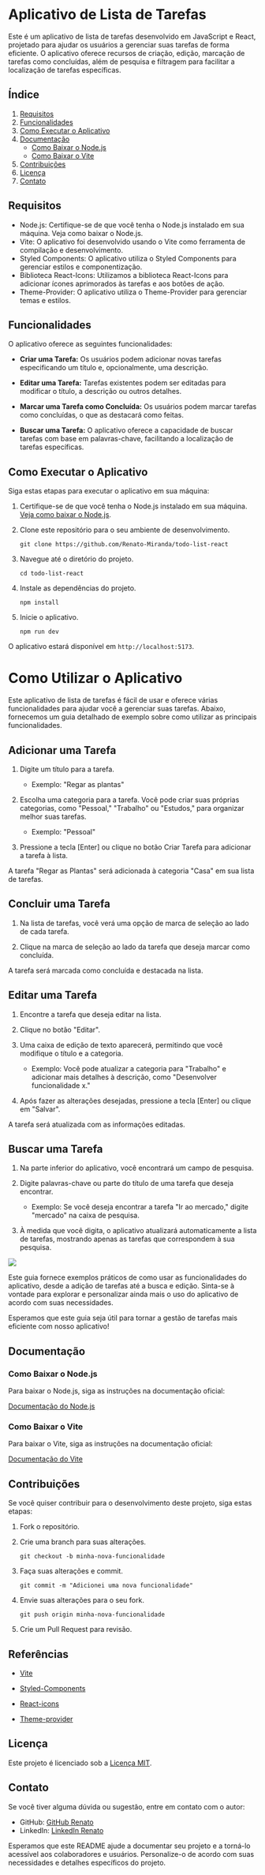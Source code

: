 # Aplicativo de Lista de Tarefas

Este é um aplicativo de lista de tarefas desenvolvido em JavaScript e React, projetado para ajudar os usuários a gerenciar suas tarefas de forma eficiente. O aplicativo oferece recursos de criação, edição, marcação de tarefas como concluídas, além de pesquisa e filtragem para facilitar a localização de tarefas específicas.

## Índice

1. [Requisitos](#requisitos)
2. [Funcionalidades](#funcionalidades)
3. [Como Executar o Aplicativo](#como-executar-o-aplicativo)
4. [Documentação](#documentação)
   - [Como Baixar o Node.js](#como-baixar-o-nodejs)
   - [Como Baixar o Vite](#como-baixar-o-vite)
5. [Contribuições](#contribuições)
6. [Licença](#licença)
7. [Contato](#contato)

## Requisitos

- Node.js: Certifique-se de que você tenha o Node.js instalado em sua máquina. Veja como baixar o Node.js.
- Vite: O aplicativo foi desenvolvido usando o Vite como ferramenta de compilação e desenvolvimento.
- Styled Components: O aplicativo utiliza o Styled Components para gerenciar estilos e componentização.
- Biblioteca React-Icons: Utilizamos a biblioteca React-Icons para adicionar ícones aprimorados às tarefas e aos botões de ação.
- Theme-Provider: O aplicativo utiliza o Theme-Provider para gerenciar temas e estilos.

## Funcionalidades

O aplicativo oferece as seguintes funcionalidades:

- **Criar uma Tarefa:** Os usuários podem adicionar novas tarefas especificando um título e, opcionalmente, uma descrição.

- **Editar uma Tarefa:** Tarefas existentes podem ser editadas para modificar o título, a descrição ou outros detalhes.

- **Marcar uma Tarefa como Concluída:** Os usuários podem marcar tarefas como concluídas, o que as destacará como feitas.

- **Buscar uma Tarefa:** O aplicativo oferece a capacidade de buscar tarefas com base em palavras-chave, facilitando a localização de tarefas específicas.

## Como Executar o Aplicativo

Siga estas etapas para executar o aplicativo em sua máquina:

1. Certifique-se de que você tenha o Node.js instalado em sua máquina. [Veja como baixar o Node.js](#como-baixar-o-nodejs).

2. Clone este repositório para o seu ambiente de desenvolvimento.

   ```
   git clone https://github.com/Renato-Miranda/todo-list-react
   ```

3. Navegue até o diretório do projeto.

   ```
   cd todo-list-react
   ```

4. Instale as dependências do projeto.

   ```
   npm install
   ```

5. Inicie o aplicativo.

   ```
   npm run dev
   ```

O aplicativo estará disponível em `http://localhost:5173`.

# Como Utilizar o Aplicativo

Este aplicativo de lista de tarefas é fácil de usar e oferece várias funcionalidades para ajudar você a gerenciar suas tarefas. Abaixo, fornecemos um guia detalhado de exemplo sobre como utilizar as principais funcionalidades.

## Adicionar uma Tarefa

1. Digite um título para a tarefa.

   - Exemplo: "Regar as plantas"

2. Escolha uma categoria para a tarefa. Você pode criar suas próprias categorias, como "Pessoal," "Trabalho" ou "Estudos," para organizar melhor suas tarefas.

   - Exemplo: "Pessoal"

3. Pressione a tecla [Enter] ou clique no botão Criar Tarefa para adicionar a tarefa à lista.

A tarefa "Regar as Plantas" será adicionada à categoria "Casa" em sua lista de tarefas.

## Concluir uma Tarefa

1. Na lista de tarefas, você verá uma opção de marca de seleção ao lado de cada tarefa.

2. Clique na marca de seleção ao lado da tarefa que deseja marcar como concluída.

A tarefa será marcada como concluída e destacada na lista.

## Editar uma Tarefa

1. Encontre a tarefa que deseja editar na lista.

2. Clique no botão "Editar".

3. Uma caixa de edição de texto aparecerá, permitindo que você modifique o título e a categoria.

   - Exemplo: Você pode atualizar a categoria para "Trabalho" e adicionar mais detalhes à descrição, como "Desenvolver funcionalidade x."

4. Após fazer as alterações desejadas, pressione a tecla [Enter] ou clique em "Salvar".

A tarefa será atualizada com as informações editadas.

## Buscar uma Tarefa

1. Na parte inferior do aplicativo, você encontrará um campo de pesquisa.

2. Digite palavras-chave ou parte do título de uma tarefa que deseja encontrar.

   - Exemplo: Se você deseja encontrar a tarefa "Ir ao mercado," digite "mercado" na caixa de pesquisa.

3. À medida que você digita, o aplicativo atualizará automaticamente a lista de tarefas, mostrando apenas as tarefas que correspondem à sua pesquisa.

<img src='./public/print_app.png'/>

Este guia fornece exemplos práticos de como usar as funcionalidades do aplicativo, desde a adição de tarefas até a busca e edição. Sinta-se à vontade para explorar e personalizar ainda mais o uso do aplicativo de acordo com suas necessidades.

Esperamos que este guia seja útil para tornar a gestão de tarefas mais eficiente com nosso aplicativo!

## Documentação

### Como Baixar o Node.js

Para baixar o Node.js, siga as instruções na documentação oficial:

[Documentação do Node.js](https://nodejs.org/en/download/)

### Como Baixar o Vite

Para baixar o Vite, siga as instruções na documentação oficial:

[Documentação do Vite](https://vitejs.dev/guide/#scaffolding-your-first-vite-project)

## Contribuições

Se você quiser contribuir para o desenvolvimento deste projeto, siga estas etapas:

1. Fork o repositório.

2. Crie uma branch para suas alterações.

   ```
   git checkout -b minha-nova-funcionalidade
   ```

3. Faça suas alterações e commit.

   ```
   git commit -m "Adicionei uma nova funcionalidade"
   ```

4. Envie suas alterações para o seu fork.

   ```
   git push origin minha-nova-funcionalidade
   ```

5. Crie um Pull Request para revisão.

## Referências

- [Vite](https://vitejs.dev/guide/)

- [Styled-Components](https://styled-components.com/docs/basics#installation)

- [React-icons](https://www.npmjs.com/package/react-icons)

- [Theme-provider](https://www.npmjs.com/package/theme-provider)

## Licença

Este projeto é licenciado sob a [Licença MIT](LICENSE).

## Contato

Se você tiver alguma dúvida ou sugestão, entre em contato com o autor:

- GitHub: [GitHub Renato](https://github.com/Renato-Miranda)
- LinkedIn: [LinkedIn Renato](https://www.linkedin.com/in/renato-miranda-185269258/)

Esperamos que este README ajude a documentar seu projeto e a torná-lo acessível aos colaboradores e usuários. Personalize-o de acordo com suas necessidades e detalhes específicos do projeto.
